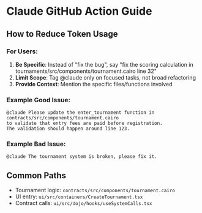 # Claude GitHub Action Guide

## How to Reduce Token Usage

### For Users:
1. **Be Specific**: Instead of "fix the bug", say "fix the scoring calculation in tournaments/src/components/tournament.cairo line 32"
2. **Limit Scope**: Tag @claude only on focused tasks, not broad refactoring
3. **Provide Context**: Mention the specific files/functions involved

### Example Good Issue:
```
@claude Please update the enter_tournament function in contracts/src/components/tournament.cairo 
to validate that entry fees are paid before registration. 
The validation should happen around line 123.
```

### Example Bad Issue:
```
@claude The tournament system is broken, please fix it.
```

## Common Paths
- Tournament logic: `contracts/src/components/tournament.cairo`
- UI entry: `ui/src/containers/CreateTournament.tsx`
- Contract calls: `ui/src/dojo/hooks/useSystemCalls.tsx`